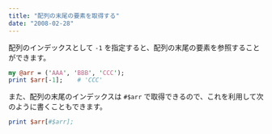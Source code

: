 ```yaml
---
title: "配列の末尾の要素を取得する"
date: "2008-02-28"
---
```


配列のインデックスとして `-1` を指定すると、配列の末尾の要素を参照することができます。

```perl
my @arr = ('AAA', 'BBB', 'CCC');
print $arr[-1];    # 'CCC'
```

また、配列の末尾のインデックスは `#$arr` で取得できるので、これを利用して次のように書くこともできます。

```perl
print $arr[#$arr];
```

